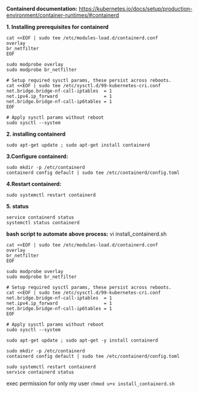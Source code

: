 
**Containerd documentation:**
https://kubernetes.io/docs/setup/production-environment/container-runtimes/#containerd


**1. Installing prerequisites for containerd**

```
cat <<EOF | sudo tee /etc/modules-load.d/containerd.conf
overlay
br_netfilter
EOF

sudo modprobe overlay
sudo modprobe br_netfilter

# Setup required sysctl params, these persist across reboots.
cat <<EOF | sudo tee /etc/sysctl.d/99-kubernetes-cri.conf
net.bridge.bridge-nf-call-iptables  = 1
net.ipv4.ip_forward                 = 1
net.bridge.bridge-nf-call-ip6tables = 1
EOF

# Apply sysctl params without reboot
sudo sysctl --system
```

**2. installing containerd**

```
sudo apt-get update ; sudo apt-get install containerd
```
**3.Configure containerd:**
```
sudo mkdir -p /etc/containerd
containerd config default | sudo tee /etc/containerd/config.toml
```

**4.Restart containerd:**
```
sudo systemctl restart containerd
```
**5. status**
```
service containerd status
systemctl status containerd
```

**bash script to automate above process:**
vi install_containerd.sh

```
cat <<EOF | sudo tee /etc/modules-load.d/containerd.conf
overlay
br_netfilter
EOF

sudo modprobe overlay
sudo modprobe br_netfilter

# Setup required sysctl params, these persist across reboots.
cat <<EOF | sudo tee /etc/sysctl.d/99-kubernetes-cri.conf
net.bridge.bridge-nf-call-iptables  = 1
net.ipv4.ip_forward                 = 1
net.bridge.bridge-nf-call-ip6tables = 1
EOF

# Apply sysctl params without reboot
sudo sysctl --system

sudo apt-get update ; sudo apt-get -y install containerd

sudo mkdir -p /etc/containerd
containerd config default | sudo tee /etc/containerd/config.toml

sudo systemctl restart containerd
service containerd status
```

exec permission for only my user `chmod u+x install_containerd.sh`

